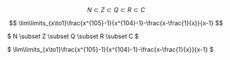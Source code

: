 $$ N \subset Z \subset Q \subset R \subset C $$

$$ \lim\limits_{x\to1}\frac{x^{105}-1}{x^{104}-1}-\frac{x-\frac{1}{x}}{x-1} $$

$ N \subset Z \subset Q \subset R \subset C $

$ \lim\limits_{x\to1}\frac{x^{105}-1}{x^{104}-1}-\frac{x-\frac{1}{x}}{x-1} $